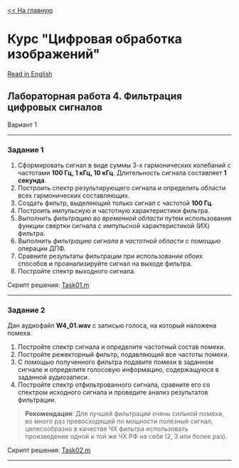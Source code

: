 [<< На главную][main_ru] 

# Курс "Цифровая обработка изображений"
[Read in English][en]

## Лабораторная работа 4. Фильтрация цифровых сигналов
Вариант 1


---
### Задание 1
1. Сформировать сигнал в виде суммы 3-х гармонических колебаний с частотами **100 Гц, 1 кГц, 10 кГц**.
Длительность сигнала составляет **1 секунда**.
2. Построить спектр результирующего сигнала и определить области всех гармонических составляющих.
3. Создать фильтр, выделяющий только сигнал с частотой **100 Гц**.
4. Построить импульсную и частотную характеристики фильтра.
5. Выполнить *фильтрацию во временной области* путем использования функции свертки сигнала с импульсной характеристикой (ИХ) фильтра.
6. Выполнить *фильтрацию сигнала в частотной области* с помощью операции ДПФ.
7. Сравните результаты фильтрации при использовании обоих способов и проанализируйте сигнал на выходе фильтра.
8. Постройте спектр выходного сигнала.

Скрипт решения: [Task01.m][Task01]


---
### Задание 2
Дан аудиофайл **W4_01.wav** с записью голоса, на который наложена помеха.

1. Постройте спектр сигнала и определите частотный состав помехи.
2. Постройте режекторный фильтр, подавляющий все частоты помехи.
3. С помощью полученного фильтра подавите помехи в заданном сигнале и определите голосовую информацию, содержащуюся в заданной аудиозаписи.
4. Постройте спектр отфильтрованного сигнала, сравните его со спектром исходного сигнала и проведите анализ результатов фильтрации.

>**Рекомендация**: Для лучшей фильтрации очень сильной помехи, во много раз превосходящей по мощности полезный сигнал, целесообразно в качестве ЧХ фильтра использовать произведение одной и той же ЧХ РФ на себя (2, 3 или более раз).

Скрипт решения: [Task02.m][Task02]


---
[en]: README.md
[ru]: README-ru.md

[main_en]: ../README.md
[main_ru]: ../README-ru.md

[Task01]: Task01.m
[Task02]: Task02.m

[source01_01]: resources/Img3_01_1.jpg

[result01_01]: results/lab03_opt01_task01_gaussian_01.jpg

[result02_01g_gray]:         results/lab03_opt01_task02_gaussian_01_gray.jpg

[result03_01]: results/lab02_opt02_task03_01.png
